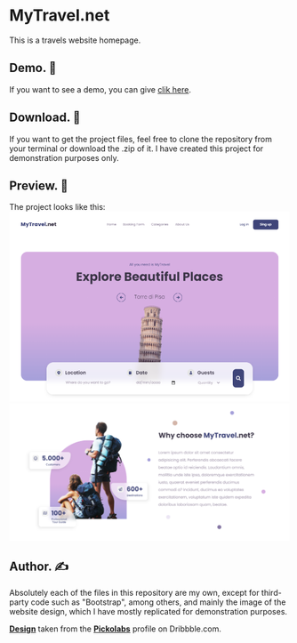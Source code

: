 # MyTravel.net
This is a travels website homepage.

## **Demo.** 🚀
If you want to see a demo, you can give [clik here](https://kreyes96.github.io/my-travel-net/).

## **Download.** 💾
If you want to get the project files, feel free to clone the repository from your terminal or download the .zip of it. I have created this project for demonstration purposes only.

## **Preview.** 🧐
The project looks like this:
![](./images/preview/preview1.png)
![](./images/preview/preview2.png)

## **Author.** ✍️
Absolutely each of the files in this repository are my own, except for third-party code such as "Bootstrap", among others, and mainly the image of the website design, which I have mostly replicated for demonstration purposes.

[**Design**](https://dribbble.com/shots/16123098-Tour-ink-Landing-Page-Travel) taken from the [**Pickolabs**](https://dribbble.com/Pickolab) profile on Dribbble.com.